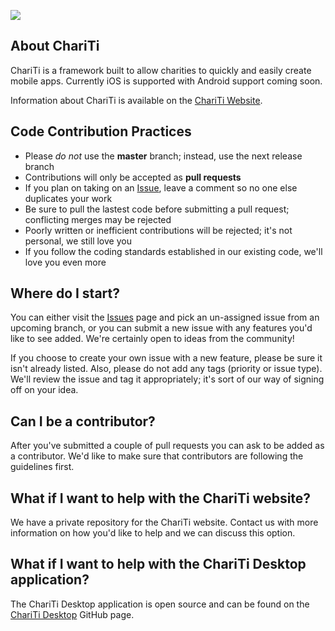 [![](https://github.com/mcongrove/ChariTi/raw/master/Chariti.png)](http://chariti.mobi/)

About ChariTi
-------------
ChariTi is a framework built to allow charities to quickly and easily create mobile apps. Currently iOS is supported with Android support coming soon.

Information about ChariTi is available on the [ChariTi Website](http://chariti.mobi/).

Code Contribution Practices
---------------------------
* Please _do not_ use the __master__ branch; instead, use the next release branch
* Contributions will only be accepted as __pull requests__
* If you plan on taking on an [Issue](https://github.com/mcongrove/ChariTi/issues), leave a comment so no one else duplicates your work
* Be sure to pull the lastest code before submitting a pull request; conflicting merges may be rejected
* Poorly written or inefficient contributions will be rejected; it's not personal, we still love you
* If you follow the coding standards established in our existing code, we'll love you even more

Where do I start?
-----------------
You can either visit the [Issues](http://github.com/mcongrove/ChariTi/issues) page and pick an un-assigned issue from an upcoming branch, or you can submit a new issue with any features you'd like to see added. We're certainly open to ideas from the community!

If you choose to create your own issue with a new feature, please be sure it isn't already listed. Also, please do not add any tags (priority or issue type). We'll review the issue and tag it appropriately; it's sort of our way of signing off on your idea.

Can I be a contributor?
-----------------------
After you've submitted a couple of pull requests you can ask to be added as a contributor. We'd like to make sure that contributors are following the guidelines first.

What if I want to help with the ChariTi website?
------------------------------------------------
We have a private repository for the ChariTi website. Contact us with more information on how you'd like to help and we can discuss this option.

What if I want to help with the ChariTi Desktop application?
------------------------------------------------
The ChariTi Desktop application is open source and can be found on the [ChariTi Desktop](http://github.com/mcongrove/ChariTi-Desktop) GitHub page.